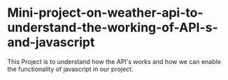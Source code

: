 # Mini-project-on-weather-api-to-understand-the-working-of-API-s-and-javascript
This Project is to understand how the API's works and how we can enable the functionality of javascript in our project.
